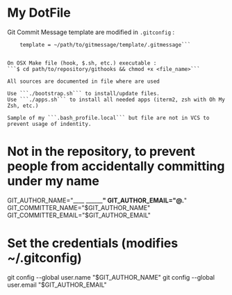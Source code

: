 # My DotFile

Git Commit Message template are modified in ```.gitconfig``` :

```[commit]
	template = ~/path/to/gitmessage/template/.gitmessage```


On OSX Make file (hook, $.sh, etc.) executable :
```$ cd path/to/repository/githooks && chmod +x <file_name>```

All sources are documented in file where are used

Use ```./bootstrap.sh``` to install/update files. 
Use ```./apps.sh``` to install all needed apps (iterm2, zsh with Oh My Zsh, etc.)

Sample of my ```.bash_profile.local``` but file are not in VCS to prevent usage of indentity.

```
# Not in the repository, to prevent people from accidentally committing under my name
GIT_AUTHOR_NAME="____ ________"
GIT_AUTHOR_EMAIL="____@____.__"
GIT_COMMITTER_NAME="$GIT_AUTHOR_NAME"
GIT_COMMITTER_EMAIL="$GIT_AUTHOR_EMAIL"

# Set the credentials (modifies ~/.gitconfig)
git config --global user.name "$GIT_AUTHOR_NAME"
git config --global user.email "$GIT_AUTHOR_EMAIL"
```